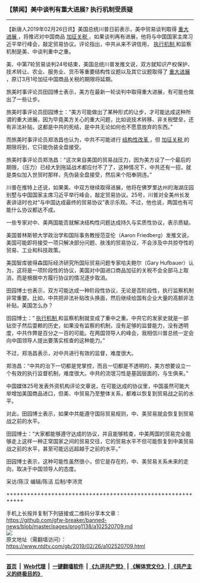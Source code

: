 ### 【禁闻】美中谈判有重大进展? 执行机制受质疑
------------------------

<div class="post_content">
 <p>
  【新唐人2019年02月26日讯】美国总统川普日前表示，美中贸易谈判取得
  <a href="https://www.ntdtv.com/gb/重大进展.htm">
   重大进展
  </a>
  ，将推迟对中国商品
  <a href="https://www.ntdtv.com/gb/加征关税.htm">
   加征关税
  </a>
  ，如果谈判再有进展，他将与中国国家主席习近平举行峰会，敲定贸易协议。评论指出，中共从来不讲信用，
  <a href="https://www.ntdtv.com/gb/执行机制.htm">
   执行机制
  </a>
  和监察机制是美、中谈判重中之重。
 </p>
 <p>
  美、中第7轮贸易谈判24号结束，美国总统川普发推文说，双方就知识产权保护、技术转让、农业、服务业、货币等重要结构性议题以及其它议题取得了
  <a href="https://www.ntdtv.com/gb/重大进展.htm">
   重大进展
  </a>
  ，原订3月1号加征中国商品关税的期限将延期。
 </p>
 <p>
  旅美时事评论员田园博士表示，美方在最新一轮谈判中取得重大进展，有可能也做出了一些让步。
 </p>
 <p>
  旅美时事评论员田园博士：“美方可能做出了某种形式的让步，才可能达成这种所谓的重大进展，因为毕竟美方关心的重大问题，比如说技术转移、非关税壁垒，还有非法补贴，这都是中共的死结，是中共无论如何也不愿意放弃的东西。”
 </p>
 <p>
  而旅美时事评论员郑浩昌也认为，中共不可能进行
  <a href="https://www.ntdtv.com/gb/结构性改革.htm">
   结构性改革
  </a>
  ，但
  <a href="https://www.ntdtv.com/gb/加征关税.htm">
   加征关税
  </a>
  的期限将到，它只能伪装全盘接受。
 </p>
 <p>
  旅美时事评论员郑浩昌：“这次来自美国的贸易战压力，因为美方设了一个最后的期限，（压力）已经大到拖延战术都应付不了了，这种情况下，中共还有一招，就是类似加入世贸时那样，先伪装全盘接受，然后来个阳奉阴违。”
 </p>
 <p>
  川普在推特上还说，如果美、中双方继续取得进展，他将在佛罗里达州的海湖庄园别墅与中国国家主席习近平举行峰会，敲定贸易协议。25号，川普对全美州长发表讲话时也对“与中国达成最终的贸易协议”表示乐观。不过，他也说，两国也有可能什么协议都达不成。
 </p>
 <p>
  一些专家对中、美两国能否就解决结构性问题达成持久与实质性协议，表示质疑。
 </p>
 <p>
  美国普林斯顿大学政治学和国际事务教授范亚伦（Aaron Friedberg）发推文说，美国可能即将接受一项只解决部分问题、肤浅的贸易协议，不会涉及中共掠夺性的贸易、工业和科技政策。
 </p>
 <p>
  美国智库彼得森国际经济研究所国际贸易问题专家哈夫鲍尔（Gary Hufbauer）认为，这将是一项阶段性的协议，美国对中国进口商品加征的关税不会全部马上取消，而是根据中方履行协议的情况逐步取消。
 </p>
 <p>
  田园博士也表示，双方可能达成一种阶段性协议，无论是否阶段性，执行监察机制非常重要。比如，中共把非法补贴改头换面，然后继续给国有企业大量的高额非法补贴，美国怎么办？
 </p>
 <p>
  田园博士：“
  <a href="https://www.ntdtv.com/gb/执行机制.htm">
   执行机制
  </a>
  和监察机制就变成了重中之重。中共它的发家史就是一部钻空子然后耍赖的历史，如果没有监察的机制，没有足够的监督能力，没有透明度，中共作弊是百分之一百的可能。在两国领导人的峰会，我相信川普总统一定会向中国领导人提出要落实核查的这种能力。”
 </p>
 <p>
  不过，郑浩昌表示，对中共进行有效的监督，难度很大。
 </p>
 <p>
  郑浩昌：“中共的治下一切都是党掌控，而且一切都是不透明的，美方想要设立一个有效的执行监督机制，难度很大。中共的流氓习性是基因层面的，与生俱来。”
 </p>
 <p>
  中国媒体25号发表外资机构评论文章说，在可能达成的协议里，中国虽然可能大举增加美国商品进口，但美、中贸易乃至整体关系，都难以恢复到贸易战之前的水平。
 </p>
 <p>
  对此，田园博士表示，如果中共能遵守国际贸易规则，中、美贸易就会恢复到贸易战之前的水平。
 </p>
 <p>
  田园博士：“大家都能够遵守达成的协议，并且能够核查，中美两国的贸易完全能够走上这样一种正常国家之间的贸易交往，它的贸易水平不但可能恢复到中美贸易战之前的水平，甚至可能远远超越于之前的水平。”
 </p>
 <p>
  田园博士表示，这种可能性虽然很小，但它是存在的，中、美贸易关系未来的走向，取决于中国领导人的态度。
 </p>
 <p>
  采访/陈汉 编辑/陈洁 后制/李沛灵
 </p>
 <p>
 </p>
 <div class="single_ad">
 </div>
</div>

+++++++++++++++++++++++++++++++++++++++++++++++++++++++++++<br/><br/>
手机上长按并复制下列链接或二维码分享本文章：<br/>
https://github.com/gfw-breaker/banned-news/blob/master/pages/prog1138/a102520709.md <br/>
<a href='https://github.com/gfw-breaker/banned-news/blob/master/pages/prog1138/a102520709.md'><img src='https://github.com/gfw-breaker/banned-news/blob/master/pages/prog1138/a102520709.md.png'/></a> <br/>
原文地址（需翻墙访问）：https://www.ntdtv.com/gb/2019/02/26/a102520709.html


------------------------
#### [首页](https://github.com/gfw-breaker/banned-news/blob/master/README.md) &nbsp;|&nbsp; [Web代理](https://github.com/labour-camp/helloworld) &nbsp;|&nbsp; [一键翻墙软件](https://github.com/gfw-breaker/nogfw/blob/master/README.md) &nbsp;| [《九评共产党》](https://github.com/gfw-breaker/9ping.md/blob/master/README.md#九评之一评共产党是什么) | [《解体党文化》](https://github.com/gfw-breaker/jtdwh.md/blob/master/README.md) | [《共产主义的终极目的》](https://github.com/gfw-breaker/gczydzjmd.md/blob/master/README.md)

